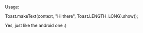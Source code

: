 Usage:

Toast.makeText(context, "Hi there", Toast.LENGTH_LONG).show();

Yes, just like the android one :)
